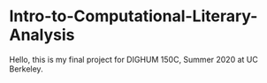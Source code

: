 # Intro-to-Computational-Literary-Analysis

Hello, this is my final project for DIGHUM 150C, Summer 2020 at UC Berkeley.
